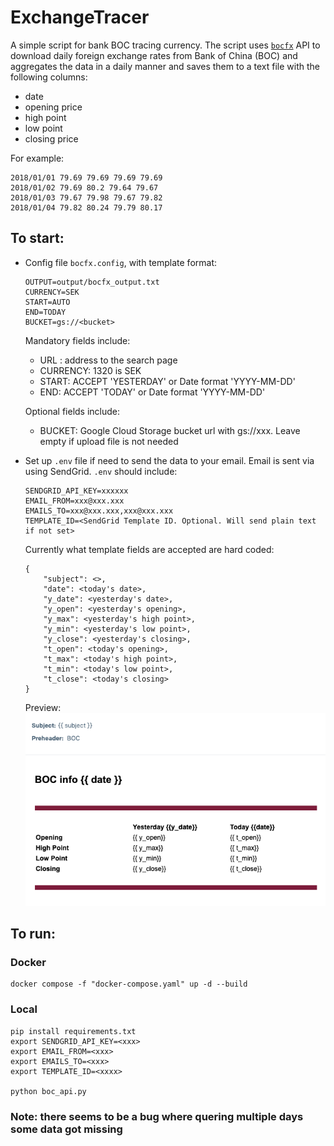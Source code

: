 # ExchangeTracer

A simple script for bank BOC tracing currency. The script uses [`bocfx`](https://github.com/bobleer/bocfx) API to download daily foreign exchange rates from Bank of China (BOC) and aggregates the data in a daily manner and saves them to a text file with the following columns:
- date
- opening price
- high point
- low point
- closing price

For example:
```
2018/01/01 79.69 79.69 79.69 79.69
2018/01/02 79.69 80.2 79.64 79.67
2018/01/03 79.67 79.98 79.67 79.82
2018/01/04 79.82 80.24 79.79 80.17
```

## To start:
- Config file `bocfx.config`, with template format:
    ```
    OUTPUT=output/bocfx_output.txt
    CURRENCY=SEK
    START=AUTO
    END=TODAY
    BUCKET=gs://<bucket>
    ```
    Mandatory fields include:
    - URL : address to the search page
    - CURRENCY: 1320 is SEK
    - START: ACCEPT 'YESTERDAY' or Date format 'YYYY-MM-DD'
    - END: ACCEPT 'TODAY' or Date format 'YYYY-MM-DD'

    Optional fields include:
    - BUCKET: Google Cloud Storage bucket url with gs://xxx. Leave empty if upload file is not needed
- Set up `.env` file if need to send the data to your email. Email is sent via using SendGrid. `.env` should include:
    ```
    SENDGRID_API_KEY=xxxxxx
    EMAIL_FROM=xxx@xxx.xxx
    EMAILS_TO=xxx@xxx.xxx,xxx@xxx.xxx
    TEMPLATE_ID=<SendGrid Template ID. Optional. Will send plain text if not set>
    ```
    Currently what template fields are accepted are hard coded:
    ```
    {
        "subject": <>,
        "date": <today's date>,
        "y_date": <yesterday's date>,
        "y_open": <yesterday's opening>,
        "y_max": <yesterday's high point>,
        "y_min": <yesterday's low point>,
        "y_close": <yesterday's closing>,
        "t_open": <today's opening>,
        "t_max": <today's high point>,
        "t_min": <today's low point>,
        "t_close": <today's closing>
    }
    ```
    Preview:
    ![alt text](./sendgrid_template_preview.png)

## To run:
### Docker
```
docker compose -f "docker-compose.yaml" up -d --build
```

### Local
```
pip install requirements.txt
export SENDGRID_API_KEY=<xxx>
export EMAIL_FROM=<xxx>
export EMAILS_TO=<xxx>
export TEMPLATE_ID=<xxxx>

python boc_api.py
```

### Note: there seems to be a bug where quering multiple days some data got missing